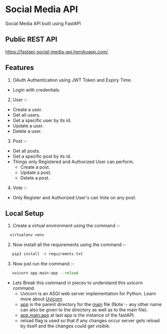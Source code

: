# Social Media API

Social Media API built using FastAPI

## Public REST API

https://fastapi-social-media-api.herokuapp.com/

## Features

1) OAuth Authentication using JWT Token and Expiry Time.
 - Login with credentials.

2) User :-
 - Create a user.
 - Get all users.
 - Get a specific user by its id.
 - Update a user.
 - Delete a user.

3) Post :- 
 - Get all posts.
 - Get a specific post by its id.
 - Things only Registered and Authorized User can perform.
   - Create a post.
   - Update a post.
   - Delete a post. 
  
4) Vote :-
 - Only Register and Authorized User's can Vote on any post.


## Local Setup

1) Create a virtual environment using the command :-
  ```python 
    virtualenv venv
  ```

2) Now install all the requirements using the command :-
 ```python
    pip3 install -r requiremnts.txt
 ```

3) Now just run the command :-
 ```python
    uvicorn app.main:app --reload
 ```
 - Lets Break this command in pieces to understand this uvicorn command.
   - Uvicorn is an ASGI web server implementation for Python. Learn more about [Uvicorn](https://www.uvicorn.org/)
   - [app](/app) is the parent directory for the [main](/app/main.py) file (Note :- any other name can also be given to the directory as well as to the main file).
   - [app.main:app](/app/main.py) at last app is the instance of the fastAPI.
   - reload flag is used so that if any changes occur server gets reload by itself and the changes could get visible.